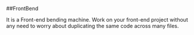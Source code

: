 ##FrontBend

It is a Front-end bending machine. Work on your front-end project without any need to worry about duplicating the same code across many files.